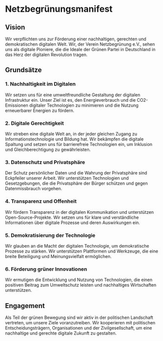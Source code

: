 # Netzbegrünungsmanifest

## Vision

Wir verpflichten uns zur Förderung einer nachhaltigen, gerechten und demokratischen digitalen Welt. Wir, der Verein Netzbegrünung e.V., sehen uns als digitale Pioniere, die die Ideale der Grünen Partei in Deutschland in das Herz der digitalen Revolution tragen.

## Grundsätze

### 1. Nachhaltigkeit im Digitalen

Wir setzen uns für eine umweltfreundliche Gestaltung der digitalen Infrastruktur ein. Unser Ziel ist es, den Energieverbrauch und die CO2-Emissionen digitaler Technologien zu minimieren und die Nutzung erneuerbarer Energien zu fördern.

### 2. Digitale Gerechtigkeit

Wir streben eine digitale Welt an, in der jeder gleichen Zugang zu Informationstechnologie und Bildung hat. Wir bekämpfen die digitale Spaltung und setzen uns für barrierefreie Technologien ein, um Inklusion und Gleichberechtigung zu gewährleisten.

### 3. Datenschutz und Privatsphäre

Der Schutz persönlicher Daten und die Wahrung der Privatsphäre sind Eckpfeiler unserer Arbeit. Wir unterstützen Technologien und Gesetzgebungen, die die Privatsphäre der Bürger schützen und gegen Datenmissbrauch vorgehen.

### 4. Transparenz und Offenheit

Wir fördern Transparenz in der digitalen Kommunikation und unterstützen Open-Source-Projekte. Wir setzen uns für klare und verständliche Informationen über digitale Prozesse und deren Auswirkungen ein.

### 5. Demokratisierung der Technologie

Wir glauben an die Macht der digitalen Technologie, um demokratische Prozesse zu stärken. Wir unterstützen Plattformen und Werkzeuge, die eine breite Beteiligung und Meinungsvielfalt ermöglichen.

### 6. Förderung grüner Innovationen

Wir ermutigen die Entwicklung und Nutzung von Technologien, die einen positiven Beitrag zum Umweltschutz leisten und nachhaltiges Wirtschaften unterstützen.

## Engagement

Als Teil der grünen Bewegung sind wir aktiv in der politischen Landschaft vertreten, um unsere Ziele voranzutreiben. Wir kooperieren mit politischen Entscheidungsträgern, Organisationen und der Zivilgesellschaft, um eine nachhaltige und gerechte digitale Zukunft zu gestalten.
